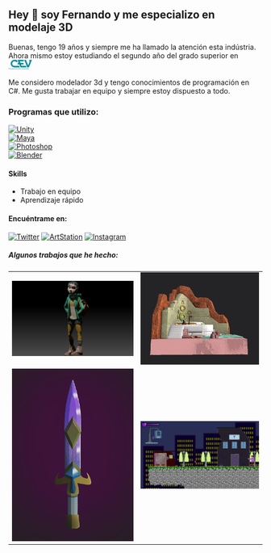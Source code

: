 ## Hey 👋 soy Fernando y me especializo en modelaje 3D 

Buenas, tengo 19 años y siempre me ha llamado la atención esta indústria. Ahora mismo estoy estudiando el segundo año del grado superior en [<img src="https://raw.githubusercontent.com/FernandoSegura2B/FernandoSegura2B/main/Sources/CEVlogo.png" width=48>](https://www.cevbarcelona.com/)

Me considero modelador 3d y tengo conocimientos de programación en C#. Me gusta trabajar en equipo y siempre estoy dispuesto a todo.


### Programas que utilizo:

[![Unity](https://img.shields.io/badge/Unity-999999?style=for-the-badge&logo=unity&logoColor=white&labelColor=101010)](https://unity.com/es)
<br>
[![Maya](https://img.shields.io/badge/Maya-21C399?style=for-the-badge&logo=autodesk&logoColor=white&labelColor=166C60)](https://www.autodesk.es/products/maya/overview?panel=buy&mktvar002=afc_es_buyonline&AID=11043037&PID=8227014&SID=jkp_Cj0KCQjwteOaBhDuARIsADBqRehvdbpicuo0Gq_HANINwqHscAWdBhwDEQj5DeqnDAkwnFJ2cGyRQSYaAqQbEALw_wcB&cjevent=bb5a81b4554711ed825d01ca0a18050d&affname=8227014_11043037&cjdata=MXxZfDB8WXww&term=1-YEAR&tab=subscription&plc=MAYA)
<br>
[![Photoshop](https://img.shields.io/badge/Adobe_Photoshop-3852B1?style=for-the-badge&logo=adobephotoshop&logoColor=white&labelColor=262076)](https://www.adobe.com/es/products/photoshop.html)
<br>
[![Blender](https://img.shields.io/badge/Blender-F5792A?style=for-the-badge&logo=blender&logoColor=white&labelColor=935C20)](https://www.blender.org/)
<br>

#### Skills
- Trabajo en equipo
- Aprendizaje rápido

#### Encuéntrame en:

[![Twitter](https://img.shields.io/static/v1?style=for-the-badge&message=Twitter&color=1DA1F2&logo=Twitter&logoColor=FFFFFF&label=)](https://twitter.com/iFernando42)
[![ArtStation](https://img.shields.io/static/v1?style=for-the-badge&message=ArtStation&color=222222&logo=ArtStation&logoColor=13AFF0&label=)](https://www.artstation.com/ifer64)
[![Instagram](https://img.shields.io/static/v1?style=for-the-badge&message=Instagram&color=E4405F&logo=Instagram&logoColor=FFFFFF&label=)](https://www.instagram.com/fv_segura?r=nametag)

##### Algunos trabajos que he hecho:

<table style="width:100%">
  <tr>
  <td>
	<a href="https://www.artstation.com/artwork/RnQ3lO">
  		<img src="https://raw.githubusercontent.com/FernandoSegura2B/FernandoSegura2B/main/Sources/fernando-segura-1b-fernandosegura-final-003.jpg">
	</a>
	</td>
  <td>
	<a href="https://www.artstation.com/artwork/klm0w6">
  		<img src="https://raw.githubusercontent.com/FernandoSegura2B/FernandoSegura2B/main/Sources/fernando-segura-captura-de-pantalla-2022-06-12-182953.jpg">
	</a>
	</td>
  </tr>
  <tr>
  <td>
	<a href="https://www.artstation.com/artwork/14LEaq">
  		<img src="https://raw.githubusercontent.com/FernandoSegura2B/FernandoSegura2B/main/Sources/fernando-segura-fernandosegura1.jpg">
	</a>
	</td>
	<td>
	<a href="https://www.artstation.com/artwork/14YYze">
  		<img src="https://raw.githubusercontent.com/FernandoSegura2B/FernandoSegura2B/main/Sources/fernando-segura-t4fernandosegura.gif">
	</a>
	</td>
	</td>
</table>
